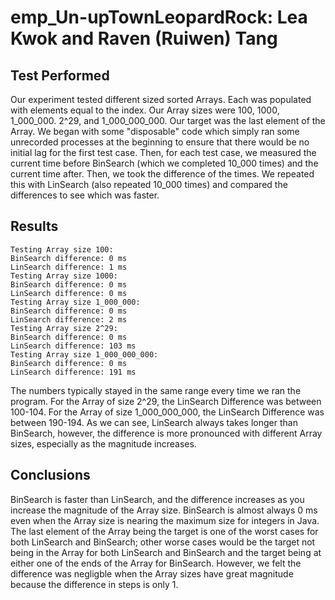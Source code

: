 # emp_Un-upTownLeopardRock: Lea Kwok and Raven (Ruiwen) Tang
## Test Performed
Our experiment tested different sized sorted Arrays. Each was populated with elements equal to the index. Our Array sizes were 100, 1000, 1_000_000. 2^29, and 1_000_000_000. Our target was the last element of the Array. We began with some "disposable" code which simply ran some unrecorded processes at the beginning to ensure that there would be no initial lag for the first test case. Then, for each test case, we measured the current time before BinSearch (which we completed 10_000 times) and the current time after. Then, we took the difference of the times. We repeated this with LinSearch (also repeated 10_000 times) and compared the differences to see which was faster. 

## Results
    Testing Array size 100:
    BinSearch difference: 0 ms
    LinSearch difference: 1 ms
    Testing Array size 1000:
    BinSearch difference: 0 ms
    LinSearch difference: 0 ms
    Testing Array size 1_000_000:
    BinSearch difference: 0 ms
    LinSearch difference: 2 ms
    Testing Array size 2^29:
    BinSearch difference: 0 ms
    LinSearch difference: 103 ms
    Testing Array size 1_000_000_000:
    BinSearch difference: 0 ms
    LinSearch difference: 191 ms
The numbers typically stayed in the same range every time we ran the program. For the Array of size 2^29, the LinSearch Difference was between 100-104. For the Array of size 1_000_000_000, the LinSearch Difference was between 190-194. As we can see, LinSearch always takes longer than BinSearch, however, the difference is more pronounced with different Array sizes, especially as the magnitude increases.

## Conclusions
BinSearch is faster than LinSearch, and the difference increases as you increase the magnitude of the Array size. BinSearch is almost always 0 ms even when the Array size is nearing the maximum size for integers in Java. The last element of the Array being the target is one of the worst cases for both LinSearch and BinSearch; other worse cases would be the target not being in the Array for both LinSearch and BinSearch and the target being at either one of the ends of the Array for BinSearch. However, we felt the difference was negligble when the Array sizes have great magnitude because the difference in steps is only 1.
